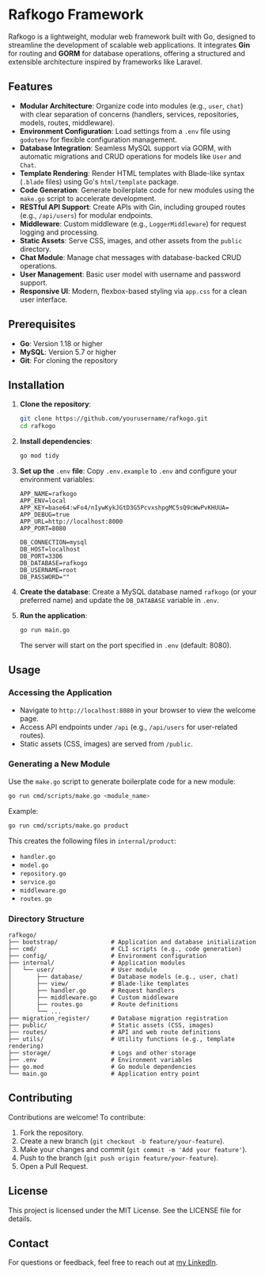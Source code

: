 # Rafkogo Framework

Rafkogo is a lightweight, modular web framework built with Go, designed to streamline the development of scalable web applications. It integrates **Gin** for routing and **GORM** for database operations, offering a structured and extensible architecture inspired by frameworks like Laravel.

## Features

- **Modular Architecture**: Organize code into modules (e.g., `user`, `chat`) with clear separation of concerns (handlers, services, repositories, models, routes, middleware).
- **Environment Configuration**: Load settings from a `.env` file using `godotenv` for flexible configuration management.
- **Database Integration**: Seamless MySQL support via GORM, with automatic migrations and CRUD operations for models like `User` and `Chat`.
- **Template Rendering**: Render HTML templates with Blade-like syntax (`.blade` files) using Go's `html/template` package.
- **Code Generation**: Generate boilerplate code for new modules using the `make.go` script to accelerate development.
- **RESTful API Support**: Create APIs with Gin, including grouped routes (e.g., `/api/users`) for modular endpoints.
- **Middleware**: Custom middleware (e.g., `LoggerMiddleware`) for request logging and processing.
- **Static Assets**: Serve CSS, images, and other assets from the `public` directory.
- **Chat Module**: Manage chat messages with database-backed CRUD operations.
- **User Management**: Basic user model with username and password support.
- **Responsive UI**: Modern, flexbox-based styling via `app.css` for a clean user interface.

## Prerequisites

- **Go**: Version 1.18 or higher
- **MySQL**: Version 5.7 or higher
- **Git**: For cloning the repository

## Installation

1. **Clone the repository**:

   ```bash
   git clone https://github.com/yourusername/rafkogo.git
   cd rafkogo
   ```

2. **Install dependencies**:

   ```bash
   go mod tidy
   ```

3. **Set up the** `.env` **file**: Copy `.env.example` to `.env` and configure your environment variables:

   ```env
   APP_NAME=rafkogo
   APP_ENV=local
   APP_KEY=base64:wFo4/nIywKykJGtD3G5PcvxshpgMC5sQ9cWwPvKHUUA=
   APP_DEBUG=true
   APP_URL=http://localhost:8000
   APP_PORT=8080
   
   DB_CONNECTION=mysql
   DB_HOST=localhost
   DB_PORT=3306
   DB_DATABASE=rafkogo
   DB_USERNAME=root
   DB_PASSWORD=""
   ```

4. **Create the database**: Create a MySQL database named `rafkogo` (or your preferred name) and update the `DB_DATABASE` variable in `.env`.

5. **Run the application**:

   ```bash
   go run main.go
   ```

   The server will start on the port specified in `.env` (default: 8080).

## Usage

### Accessing the Application

- Navigate to `http://localhost:8080` in your browser to view the welcome page.
- Access API endpoints under `/api` (e.g., `/api/users` for user-related routes).
- Static assets (CSS, images) are served from `/public`.

### Generating a New Module

Use the `make.go` script to generate boilerplate code for a new module:

```bash
go run cmd/scripts/make.go <module_name>
```

Example:

```bash
go run cmd/scripts/make.go product
```

This creates the following files in `internal/product`:

- `handler.go`
- `model.go`
- `repository.go`
- `service.go`
- `middleware.go`
- `routes.go`

### Directory Structure

```
rafkogo/
├── bootstrap/               # Application and database initialization
├── cmd/                     # CLI scripts (e.g., code generation)
├── config/                  # Environment configuration
├── internal/                # Application modules
│   └── user/                # User module
│       ├── database/        # Database models (e.g., user, chat)
│       ├── view/            # Blade-like templates
│       ├── handler.go       # Request handlers
│       ├── middleware.go    # Custom middleware
│       ├── routes.go        # Route definitions
│       └── ...
├── migration_register/      # Database migration registration
├── public/                  # Static assets (CSS, images)
├── routes/                  # API and web route definitions
├── utils/                   # Utility functions (e.g., template rendering)
├── storage/                 # Logs and other storage
├── .env                     # Environment variables
├── go.mod                   # Go module dependencies
└── main.go                  # Application entry point
```

## Contributing

Contributions are welcome! To contribute:

1. Fork the repository.
2. Create a new branch (`git checkout -b feature/your-feature`).
3. Make your changes and commit (`git commit -m 'Add your feature'`).
4. Push to the branch (`git push origin feature/your-feature`).
5. Open a Pull Request.

## License

This project is licensed under the MIT License. See the LICENSE file for details.

## Contact

For questions or feedback, feel free to reach out at [my LinkedIn](https://www.linkedin.com/in/mohammadjavadazimi).
